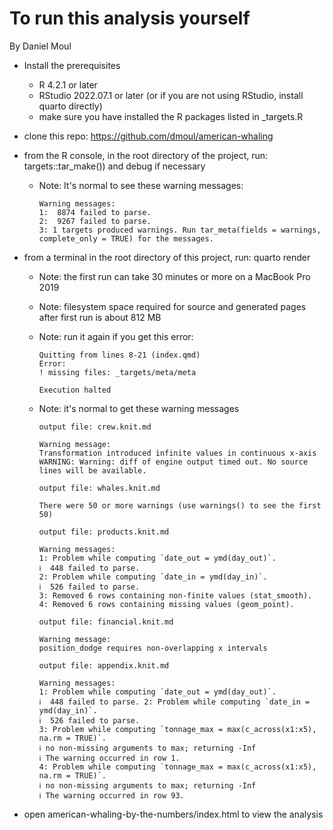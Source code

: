 # To run this analysis yourself

By Daniel Moul


* Install the prerequisites
    - R 4.2.1 or later
    - RStudio 2022.07.1 or later (or if you are not using RStudio, install quarto directly)
    - make sure you have installed the R packages listed in _targets.R

* clone this repo: https://github.com/dmoul/american-whaling

* from the R console, in the root directory of the project, run: targets::tar_make()) and debug if necessary
  - Note: It's normal to see these warning messages:
    ```
    Warning messages:
    1:  8874 failed to parse. 
    2:  9267 failed to parse. 
    3: 1 targets produced warnings. Run tar_meta(fields = warnings, complete_only = TRUE) for the messages. 
    ```

* from a terminal in the root directory of this project, run: quarto render
  - Note: the first run can take 30 minutes or more on a MacBook Pro 2019
  - Note: filesystem space required for source and generated pages after first run is about 812 MB
  - Note: run it again if you get this error:
    ```
    Quitting from lines 8-21 (index.qmd) 
    Error:
    ! missing files: _targets/meta/meta
    
    Execution halted
    ```

  - Note: it's normal to get these warning messages
    ```
    output file: crew.knit.md
    
    Warning message:
    Transformation introduced infinite values in continuous x-axis 
    WARNING: Warning: diff of engine output timed out. No source lines will be available.
    ```
  
    ```
    output file: whales.knit.md

    There were 50 or more warnings (use warnings() to see the first 50)
    ```
    
    ````
    output file: products.knit.md

    Warning messages:
    1: Problem while computing `date_out = ymd(day_out)`.
    ℹ  448 failed to parse. 
    2: Problem while computing `date_in = ymd(day_in)`.
    ℹ  526 failed to parse. 
    3: Removed 6 rows containing non-finite values (stat_smooth). 
    4: Removed 6 rows containing missing values (geom_point). 
    ````
    
    ```
    output file: financial.knit.md

    Warning message:
    position_dodge requires non-overlapping x intervals 
    ```
    
    ```
    output file: appendix.knit.md
    
    Warning messages:
    1: Problem while computing `date_out = ymd(day_out)`.
    ℹ  448 failed to parse. 2: Problem while computing `date_in = ymd(day_in)`.
    ℹ  526 failed to parse. 
    3: Problem while computing `tonnage_max = max(c_across(x1:x5), na.rm = TRUE)`.
    ℹ no non-missing arguments to max; returning -Inf
    ℹ The warning occurred in row 1. 
    4: Problem while computing `tonnage_max = max(c_across(x1:x5), na.rm = TRUE)`.
    ℹ no non-missing arguments to max; returning -Inf
    ℹ The warning occurred in row 93. 
    ```

* open american-whaling-by-the-numbers/index.html to view the analysis

